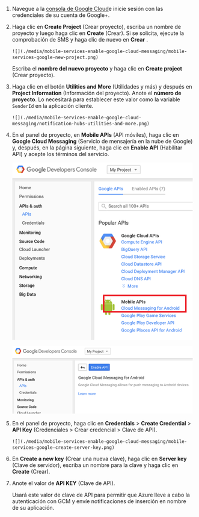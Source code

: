 
1. Navegue a la [consola de Google Cloud](https://console.developers.google.com/project)e inicie sesión con las credenciales de su cuenta de Google+. 
2. Haga clic en **Create Project** (Crear proyecto), escriba un nombre de proyecto y luego haga clic en **Create** (Crear). Si se solicita, ejecute la comprobación de SMS y haga clic de nuevo en **Crear** .
   
       ![](./media/mobile-services-enable-google-cloud-messaging/mobile-services-google-new-project.png)   
   
     Escriba el **nombre del nuevo proyecto** y haga clic en **Create project** (Crear proyecto).
3. Haga clic en el botón **Utilities and More** (Utilidades y más) y después en **Project Information** (Información del proyecto). Anote el **número de proyecto**. Lo necesitará para establecer este valor como la variable `SenderId` en la aplicación cliente.
   
       ![](./media/mobile-services-enable-google-cloud-messaging/notification-hubs-utilities-and-more.png)
4. En el panel de proyecto, en **Mobile APIs** (API móviles), haga clic en **Google Cloud Messaging** (Servicio de mensajería en la nube de Google) y, después, en la página siguiente, haga clic en **Enable API** (Habilitar API) y acepte los términos del servicio. 
   
    ![Habilitación de GCM](./media/mobile-services-enable-google-cloud-messaging/enable-GCM.png)
   
    ![Habilitación de GCM](./media/mobile-services-enable-google-cloud-messaging/enable-gcm-2.png) 
5. En el panel de proyecto, haga clic en **Credentials** > **Create Credential** > **API Key** (Credenciales > Crear credencial > Clave de API). 
   
       ![](./media/mobile-services-enable-google-cloud-messaging/mobile-services-google-create-server-key.png)
6. En **Create a new key** (Crear una nueva clave), haga clic en **Server key** (Clave de servidor), escriba un nombre para la clave y haga clic en **Create** (Crear).
7. Anote el valor de **API KEY** (Clave de API).
   
    Usará este valor de clave de API para permitir que Azure lleve a cabo la autenticación con GCM y envíe notificaciones de inserción en nombre de su aplicación.



<!--HONumber=Nov16_HO2-->


